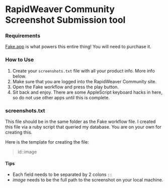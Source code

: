 
# RapidWeaver Community Screenshot Submission tool

### Requirements

[Fake.app](https://itunes.apple.com/us/app/fake/id402356565?mt=12&at=11l8IQ) is what powers this entire thing! You will need to purchase it.


### How to Use

1. Create your `screenshots.txt` file with all your product info. More info below.
2. Make sure that you are logged into the RapidWeaver Community site.
3. Open the Fake workflow and press the play button.
4. Sit back and enjoy. There are some AppleScript keyboard hacks in here, so do not use other apps until this is complete.


### screenshots.txt

This file should be in the same folder as the Fake workflow file. I created this file via a ruby script that queried my database. You are on your own for creating this.

Here is the template for creating the file:

> id::image

#### Tips

* Each field needs to be separated by 2 colons `::`
* _image_ needs to be the full path to the screenshot on your local machine.
